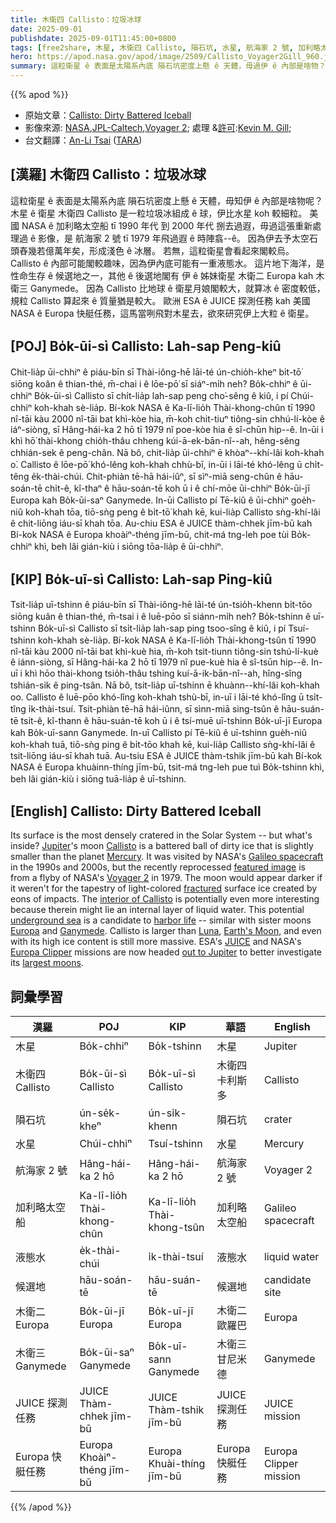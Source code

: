 ```yaml
---
title: 木衛四 Callisto：垃圾冰球
date: 2025-09-01
publishdate: 2025-09-01T11:45:00+0800
tags: [free2share, 木星, 木衛四 Callisto, 隕石坑, 水星, 航海家 2 號, 加利略太空船, 液態水, 候選地, 木衛二 Europa, 木衛三 Ganymede, JUICE 探測任務, Europa 快艇任務]
hero: https://apod.nasa.gov/apod/image/2509/Callisto_Voyager2Gill_960.jpg
summary: 這粒衛星 ê 表面是太陽系內底 隕石坑密度上懸 ê 天體，毋過伊 ê 內部是啥物？
---
```


{{% apod %}}

- 原始文章：[Callisto: Dirty Battered Iceball](https://apod.nasa.gov/apod/ap250901.html)
- 影像來源: [NASA][NASA],[JPL-Caltech][JPL_Caltech],[Voyager 2][Voyager_2]; 處理 &[許可][許可]:[Kevin M. Gill][Kevin_M_Gill];
- 台文翻譯：[An-Li Tsai][An-Li Tsai] ([TARA][TARA])


## [漢羅] 木衛四 Callisto：垃圾冰球
這粒衛星 ê 表面是太陽系內底 隕石坑密度上懸 ê 天體，毋知伊 ê 內部是啥物呢？
木星 ê 衛星 木衛四 Callisto 是一粒垃圾冰組成 ê 球，伊比水星 koh 較細粒。
美國 NASA ê 加利略太空船 tī 1990 年代 到 2000 年代 捌去過遐，毋過這張重新處理過 ê 影像，是 航海家 2 號 tī 1979 年飛過遐 ê 時陣翕--ê。
因為伊去予太空石頭舂幾若億萬年矣，形成淺色 ê 冰層。
若無，這粒衛星會看起來閣較烏。
Callisto ê 內部可能閣較趣味，因為伊內底可能有一重液態水。
這片地下海洋，是性命生存 ê 候選地之一，其他 ê 後選地閣有 伊 ê 姊妹衛星 木衛二 Europa kah 木衛三 Ganymede。
因為 Callisto 比地球 ê 衛星月娘閣較大，就算冰 ê 密度較低，規粒 Callisto 算起來 ê 質量猶是較大。
歐洲 ESA ê JUICE 探測任務 kah 美國 NASA ê Europa 快艇任務，這馬當咧飛對木星去，欲來研究伊上大粒 ê 衛星。

<!--
## [英文] Callisto: Dirty Battered Iceball

Its surface is the most densely cratered in the Solar System -- but what's inside?
Jupiter's moon Callisto is a battered ball of dirty ice that is slightly smaller than the planet Mercury.
It was visited by NASA's Galileo spacecraft in the 1990s and 2000s, but the recently reprocessed featured image.jpg) is from a flyby of NASA's Voyager 2 in 1979.
The moon would appear darker if it weren't for the tapestry of light-colored fractured surface ice created by eons of impacts.
The interior of Callisto is potentially even more interesting because therein might lie an internal layer of liquid water.
This potential underground sea is a candidate to harbor life -- similar with sister moons Europa and Ganymede.
Callisto is larger than Luna), Earth's Moon, and even with its high ice content is still more massive.
ESA's JUICE and NASA's Europa Clipper missions are now headed out to Jupiter to better investigate its largest moons.


## [中文] 卡利斯托：骯髒的冰球

它的表面是太陽系中隕石坑最密集的──但它的內部究竟是什麼呢？
木星的衛星卡利斯托是一個由骯髒冰塊組成的破碎球體，比水星略小。
美國太空總署的伽利略號探測器曾在20世紀90年代和21世紀初造訪過它，但最近重新處理的特色圖片（.jpg）來自美國宇航局的旅行者2號在1979年飛越時拍攝的。
如果不是因為億萬年來的撞擊形成了淺色的破碎表面冰層，這顆衛星看起來會更暗。
卡利斯託的內部可能會更加有趣，因為其中可能存在一層液態水。
這片潛在的地下海洋是孕育生命的候選地——與它的姊妹衛星木衛二和木衛三類似。
卡利斯托比月球（月球）更大，即使冰含量很高，品質也更大。
歐洲太空總署的 JUICE 和美國太空總署的歐羅巴快艇任務目前正在前往木星，以便更好地研究其最大的衛星。

-->

## [POJ] Bo̍k-ūi-sì Callisto: Lah-sap Peng-kiû
Chit-lia̍p ūi-chhiⁿ ê piáu-bīn sī Thài-iông-hē lāi-té ún-chio̍h-kheⁿ bi̍t-tō͘ siōng koân ê thian-thé, m̄-chai i ê lōe-pō͘ sī siáⁿ-mi̍h neh?
Bo̍k-chhiⁿ ê ūi-chhiⁿ Bo̍k-ūi-sì Callisto sī chi̍t-lia̍p lah-sap peng cho͘-sêng ê kiû, i pí Chúi-chhiⁿ koh-khah sè-lia̍p.
Bí-kok NASA ê Ka-lī-lio̍h Thài-khong-chûn tī 1990 nî-tāi kàu 2000 nî-tāi bat khì-kòe hia, m̄-koh chit-tiuⁿ tiông-sin chhú-lí-kòe ê iáⁿ-siòng, sī Hâng-hái-ka 2 hō tī 1979 nî poe-kòe hia ê sî-chūn hip--ê.
In-ūi i khì hō͘ thài-khong chio̍h-thâu chheng kúi-ā-ek-bān-nî--ah, hêng-sêng chhián-sek ê peng-chân.
Nā bô, chit-lia̍p ūi-chhiⁿ ē khòaⁿ--khí-lâi koh-khah o͘.
Callisto ê lōe-pō͘ khó-lêng koh-khah chhù-bī, in-ūi i lāi-té khó-lêng ū chi̍t-têng e̍k-thài-chúi.
Chit-phiàn tē-hā hái-iûⁿ, sī sìⁿ-miā seng-chûn ê hāu-soán-tē chi̍t-ê, kî-thaⁿ ê hāu-soán-tē koh ū i ê chí-mōe ūi-chhiⁿ Bo̍k-ūi-jī Europa kah Bo̍k-ūi-saⁿ Ganymede.
In-ūi Callisto pí Tē-kiû ê ūi-chhiⁿ goe̍h-niû koh-khah tōa, tiō-sǹg peng ê bi̍t-tō͘ khah kē, kui-lia̍p Callisto sǹg-khí-lâi ê chit-liōng iáu-sī khah tōa.
Au-chiu ESA ê JUICE thàm-chhek jīm-bū kah Bí-kok NASA ê Europa khoàiⁿ-théng jīm-bū, chit-má tng-leh poe tùi Bo̍k-chhiⁿ khì, beh lâi gián-kiù i siōng tōa-lia̍p ê ūi-chhiⁿ.

## [KIP] Bo̍k-uī-sì Callisto: Lah-sap Ping-kiû
Tsit-lia̍p uī-tshinn ê piáu-bīn sī Thài-iông-hē lāi-té ún-tsio̍h-khenn bi̍t-tōo siōng kuân ê thian-thé, m̄-tsai i ê luē-pōo sī siánn-mi̍h neh?
Bo̍k-tshinn ê uī-tshinn Bo̍k-uī-sì Callisto sī tsi̍t-lia̍p lah-sap ping tsoo-sîng ê kiû, i pí Tsuí-tshinn koh-khah sè-lia̍p.
Bí-kok NASA ê Ka-lī-lio̍h Thài-khong-tsûn tī 1990 nî-tāi kàu 2000 nî-tāi bat khì-kuè hia, m̄-koh tsit-tiunn tiông-sin tshú-lí-kuè ê iánn-siòng, sī Hâng-hái-ka 2 hō tī 1979 nî pue-kuè hia ê sî-tsūn hip--ê.
In-uī i khì hōo thài-khong tsio̍h-thâu tshing kuí-ā-ik-bān-nî--ah, hîng-sîng tshián-sik ê ping-tsân.
Nā bô, tsit-lia̍p uī-tshinn ē khuànn--khí-lâi koh-khah oo.
Callisto ê luē-pōo khó-lîng koh-khah tshù-bī, in-uī i lāi-té khó-lîng ū tsi̍t-tîng i̍k-thài-tsuí.
Tsit-phiàn tē-hā hái-iûnn, sī sìnn-miā sing-tsûn ê hāu-suán-tē tsi̍t-ê, kî-thann ê hāu-suán-tē koh ū i ê tsí-muē uī-tshinn Bo̍k-uī-jī Europa kah Bo̍k-uī-sann Ganymede.
In-uī Callisto pí Tē-kiû ê uī-tshinn gue̍h-niû koh-khah tuā, tiō-sǹg ping ê bi̍t-tōo khah kē, kui-lia̍p Callisto sǹg-khí-lâi ê tsit-liōng iáu-sī khah tuā.
Au-tsiu ESA ê JUICE thàm-tshik jīm-bū kah Bí-kok NASA ê Europa khuàinn-thíng jīm-bū, tsit-má tng-leh pue tuì Bo̍k-tshinn khì, beh lâi gián-kiù i siōng tuā-lia̍p ê uī-tshinn.

## [English] Callisto: Dirty Battered Iceball

Its surface is the most densely cratered in the Solar System -- but what's inside?
[Jupiter][Jupiter]'s moon [Callisto][Callisto] is a battered ball of dirty ice that is slightly smaller than the planet [Mercury][Mercury].
It was visited by NASA's [Galileo spacecraft][Galileo_spacecraft] in the 1990s and 2000s, but the recently reprocessed [featured image][featured_image] is from a flyby of NASA's [Voyager 2][Voyager_2] in 1979.
The moon would appear darker if it weren't for the tapestry of light-colored [fractured][fractured] surface ice created by eons of impacts.
The [interior of Callisto][interior_of_Callisto] is potentially even more interesting because therein might lie an internal layer of liquid water.
This potential [underground sea][underground_sea] is a candidate to [harbor life][harbor_life] -- similar with sister moons [Europa][Europa] and [Ganymede][Ganymede].
Callisto is larger than [Luna][Luna], [Earth's Moon][Earth_s_Moon], and even with its high ice content is still more massive.
ESA's [JUICE][JUICE] and NASA's [Europa Clipper][Europa_Clipper] missions are now headed [out to Jupiter][out_to_Jupiter] to better investigate its [largest moons][largest_moons].


## 詞彙學習
|漢羅|POJ|KIP|華語|English|
|-|-|-|-|-|
| 木星 | Bo̍k-chhiⁿ | Bo̍k-tshinn | 木星 | Jupiter |
| 木衛四 Callisto | Bo̍k-ūi-sì Callisto | Bo̍k-uī-sì Callisto | 木衛四 卡利斯多 | Callisto |
| 隕石坑 | ún-se̍k-kheⁿ | ún-si̍k-khenn | 隕石坑 | crater |
| 水星 | Chúi-chhiⁿ | Tsuí-tshinn | 水星 | Mercury |
| 航海家 2 號 | Hâng-hái-ka 2 hō | Hâng-hái-ka 2 hō | 航海家 2 號 | Voyager 2 |
| 加利略太空船 | Ka-lī-lio̍h Thài-khong-chûn | Ka-lī-lio̍h Thài-khong-tsûn | 加利略太空船 | Galileo spacecraft |
| 液態水 | e̍k-thài-chúi | i̍k-thài-tsuí | 液態水 | liquid water |
| 候選地 | hāu-soán-tē | hāu-suán-tē | 候選地 | candidate site |
| 木衛二 Europa | Bo̍k-ūi-jī Europa | Bo̍k-uī-jī Europa | 木衛二 歐羅巴 | Europa |
| 木衛三 Ganymede | Bo̍k-ūi-saⁿ Ganymede | Bo̍k-uī-sann Ganymede | 木衛三 甘尼米德 | Ganymede |
| JUICE 探測任務 | JUICE Thàm-chhek jīm-bū | JUICE Thàm-tshik jīm-bū | JUICE 探測任務 | JUICE mission |
| Europa 快艇任務 | Europa Khoàiⁿ-théng jīm-bū | Europa Khuài-thíng jīm-bū | Europa 快艇任務 | Europa Clipper mission |

{{% /apod %}}

[An-Li Tsai]: mailto:thianbun.taigi@gmail.com
[TARA]: https://tara.tw

[Copyright]: https://apod.nasa.gov/apod/fap/lib/about_apod.html#srapply
[License3]: https://creativecommons.org/licenses/by-nc-nd/3.0/
[License2]:https://creativecommons.org/licenses/by-nc-nd/2.0/
[NASA]:https://www.nasa.gov/

[Jupiter]:https://science.nasa.gov/jupiter/
[Callisto]:https://science.nasa.gov/jupiter/jupiter-moons/callisto/
[Mercury]:https://science.nasa.gov/mercury/
[Galileo_spacecraft]:https://science.nasa.gov/mission/galileo/
[featured_image]:https://commons.wikimedia.org/wiki/File:Callisto_-_July_8_1979_(38926064465).jpg
[Voyager_2]:https://science.nasa.gov/mission/voyager/voyager-2/
[fractured]:https://thumbs.dreamstime.com/b/black-cat-pawing-broken-glass-window-s-paw-reaches-its-sharp-claws-visible-shards-scattered-around-creating-334701018.jpg
[interior_of_Callisto]:https://apod.nasa.gov/apod/ap981106.html
[underground_sea]:https://www.jpl.nasa.gov/news/ocean-inside-jupiters-moon-callisto-may-have-cushioned-big-impact/
[harbor_life]:https://www.numberanalytics.com/blog/astrobiological-potential-of-callisto
[Europa]:https://apod.nasa.gov/apod/ap240329.html
[Ganymede]:https://apod.nasa.gov/apod/ap231128.html
[Luna]:https://en.wikipedia.org/wiki/Luna_(name)
[Earth_s_Moon]:https://science.nasa.gov/moon/
[JUICE]:https://www.esa.int/Science_Exploration/Space_Science/Juice
[Europa_Clipper]:https://science.nasa.gov/mission/europa-clipper/
[out_to_Jupiter]:https://apod.nasa.gov/apod/ap170523.html
[largest_moons]:https://www.jpl.nasa.gov/images/pia01299-the-galilean-satellites/
[flaming_sky_horse]:https://apod.nasa.gov/apod/ap250902.html

[JPL_Caltech]:https://www.jpl.nasa.gov/
[許可]:https://creativecommons.org/licenses/by/2.0/deed.en/
[Kevin_M_Gill]:https://www.flickr.com/people/kevinmgill/